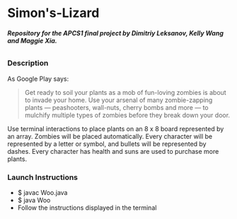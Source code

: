 # Simon's-Lizard

###### _**Repository for the APCS1 final project by Dimitriy Leksanov, Kelly Wang and Maggie Xia.**_
 
### Description

As Google Play says:

> Get ready to soil your plants as a mob of fun-loving zombies is about to invade your home. Use your arsenal of many zombie-zapping plants — peashooters, wall-nuts, cherry bombs and more — to mulchify multiple types of zombies before they break down your door. 

Use terminal interactions to place plants on an 8 x 8 board represented by an array. Zombies will be placed automatically. Every character will be represented by a letter or symbol, and bullets will be represented by dashes. Every character has health and suns are used to purchase more plants.  

### Launch Instructions

* $ javac Woo.java
* $ java Woo
* Follow the instructions displayed in the terminal	
